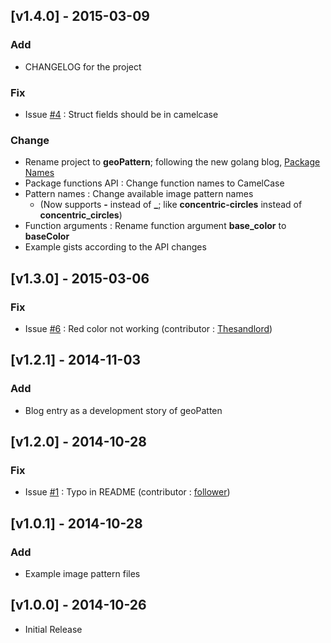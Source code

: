 ## [v1.4.0] - 2015-03-09

### Add
* CHANGELOG for the project

### Fix
* Issue [#4](https://github.com/pravj/geoPattern/issues/4) : 	Struct fields should be in camelcase

### Change
* Rename project to **geoPattern**; following the new golang blog, [Package Names](http://blog.golang.org/package-names)
* Package functions API : Change function names to CamelCase
* Pattern names : Change available image pattern names
  * (Now supports **-** instead of **_**; like **concentric-circles** instead of **concentric_circles**)
* Function arguments : Rename function argument **base_color** to **baseColor**
* Example gists according to the API changes


## [v1.3.0] - 2015-03-06

### Fix
* Issue [#6](https://github.com/pravj/geoPattern/issues/6) : Red color not working (contributor : [Thesandlord](https://github.com/Thesandlord))


## [v1.2.1] - 2014-11-03

### Add
* Blog entry as a development story of geoPatten


## [v1.2.0] - 2014-10-28

### Fix
* Issue [#1](https://github.com/pravj/geo_pattern/pull/1) : Typo in README (contributor : [follower](https://github.com/follower))


## [v1.0.1] - 2014-10-28

### Add
* Example image pattern files


## [v1.0.0] - 2014-10-26
* Initial Release
